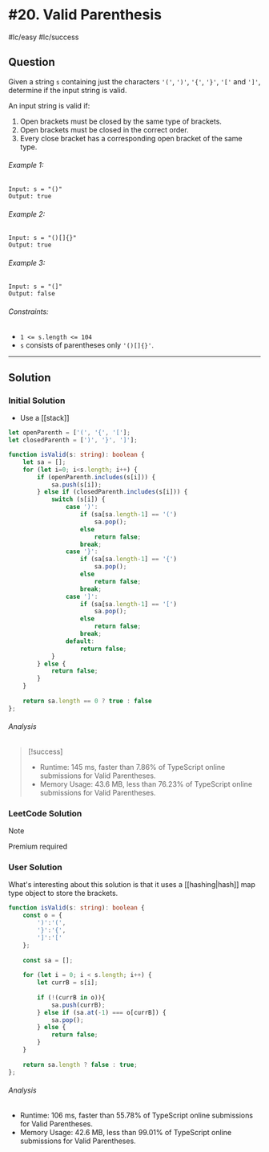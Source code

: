 # #20. Valid Parenthesis
#lc/easy #lc/success

## Question
Given a string `s` containing just the characters `'('`, `')'`, `'{'`, `'}'`, `'['` and `']'`, determine if the input string is valid.

An input string is valid if:

1.  Open brackets must be closed by the same type of brackets.
2.  Open brackets must be closed in the correct order.
3.  Every close bracket has a corresponding open bracket of the same type.

###### Example 1:
```
Input: s = "()"
Output: true
```

###### Example 2:
```
Input: s = "()[]{}"
Output: true
```

###### Example 3:
```
Input: s = "(]"
Output: false
```

###### Constraints:
-   `1 <= s.length <= 104`
-   `s` consists of parentheses only `'()[]{}'`.
---
## Solution
### Initial Solution
- Use a [[stack]]

```typescript
let openParenth = ['(', '{', '['];
let closedParenth = [')', '}', ']'];

function isValid(s: string): boolean {
    let sa = [];    
    for (let i=0; i<s.length; i++) {
        if (openParenth.includes(s[i])) {
            sa.push(s[i]);
        } else if (closedParenth.includes(s[i])) {
            switch (s[i]) {
                case ')':
                    if (sa[sa.length-1] == '(') 
                        sa.pop();
                    else
                        return false;
                    break;
                case '}':
                    if (sa[sa.length-1] == '{') 
                        sa.pop();
                    else
                        return false;
                    break;
                case ']':
                    if (sa[sa.length-1] == '[') 
                        sa.pop();
                    else
                        return false;
                    break;
                default:
                    return false;
            }
        } else {
            return false;
        }
    }
    
    return sa.length == 0 ? true : false
};

```

###### Analysis
> [!success]
> - Runtime: 145 ms, faster than 7.86% of TypeScript online submissions for Valid Parentheses.
> - Memory Usage: 43.6 MB, less than 76.23% of TypeScript online submissions for Valid Parentheses.

### LeetCode Solution
>[!Note]
>Premium required

### User Solution
What's interesting about this solution is that it uses a [[hashing|hash]] map type object to store the brackets. 
```typescript
function isValid(s: string): boolean {
    const o = {
        ')':'(',
        '}':'{',
        ']':'['
    };
    
    const sa = [];
    
    for (let i = 0; i < s.length; i++) {
        let currB = s[i];
        
        if (!(currB in o)){
            sa.push(currB);
        } else if (sa.at(-1) === o[currB]) {
            sa.pop();
        } else {
            return false;
        }
    }
    
    return sa.length ? false : true;
};
```

###### Analysis
- Runtime: 106 ms, faster than 55.78% of TypeScript online submissions for Valid Parentheses.
- Memory Usage: 42.6 MB, less than 99.01% of TypeScript online submissions for Valid Parentheses.